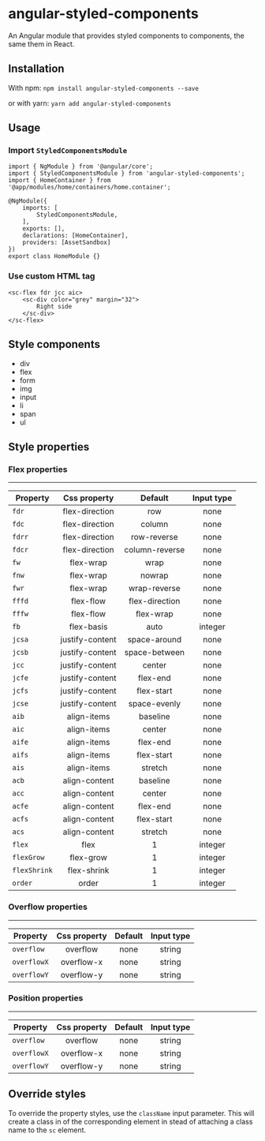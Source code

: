 # angular-styled-components

An Angular module that provides styled components to components, the same them in React.

## Installation

With npm: `npm install angular-styled-components --save`

or with yarn: `yarn add angular-styled-components`

## Usage

### Import `StyledComponentsModule`

```
import { NgModule } from '@angular/core';
import { StyledComponentsModule } from 'angular-styled-components';
import { HomeContainer } from '@app/modules/home/containers/home.container';

@NgModule({
    imports: [
        StyledComponentsModule,
    ],
    exports: [],
    declarations: [HomeContainer],
    providers: [AssetSandbox]
})
export class HomeModule {}
```

### Use custom HTML tag

```
<sc-flex fdr jcc aic>
    <sc-div color="grey" margin="32">
        Right side
    </sc-div>
</sc-flex>
```

## Style components

* div
* flex
* form
* img
* input
* li
* span
* ul

## Style properties

### Flex properties

---

| Property     |  Css property   |    Default     | Input type |
| ------------ | :-------------: | :------------: | :--------: |
| `fdr`        | flex-direction  |      row       |    none    |
| `fdc`        | flex-direction  |     column     |    none    |
| `fdrr`       | flex-direction  |  row-reverse   |    none    |
| `fdcr`       | flex-direction  | column-reverse |    none    |
| `fw`         |    flex-wrap    |      wrap      |    none    |
| `fnw`        |    flex-wrap    |     nowrap     |    none    |
| `fwr`        |    flex-wrap    |  wrap-reverse  |    none    |
| `fffd`       |    flex-flow    | flex-direction |    none    |
| `fffw`       |    flex-flow    |   flex-wrap    |    none    |
| `fb`         |   flex-basis    |      auto      |  integer   |
| `jcsa`       | justify-content |  space-around  |    none    |
| `jcsb`       | justify-content | space-between  |    none    |
| `jcc`        | justify-content |     center     |    none    |
| `jcfe`       | justify-content |    flex-end    |    none    |
| `jcfs`       | justify-content |   flex-start   |    none    |
| `jcse`       | justify-content |  space-evenly  |    none    |
| `aib`        |   align-items   |    baseline    |    none    |
| `aic`        |   align-items   |     center     |    none    |
| `aife`       |   align-items   |    flex-end    |    none    |
| `aifs`       |   align-items   |   flex-start   |    none    |
| `ais`        |   align-items   |    stretch     |    none    |
| `acb`        |  align-content  |    baseline    |    none    |
| `acc`        |  align-content  |     center     |    none    |
| `acfe`       |  align-content  |    flex-end    |    none    |
| `acfs`       |  align-content  |   flex-start   |    none    |
| `acs`        |  align-content  |    stretch     |    none    |
| `flex`       |      flex       |       1        |  integer   |
| `flexGrow`   |    flex-grow    |       1        |  integer   |
| `flexShrink` |   flex-shrink   |       1        |  integer   |
| `order`      |      order      |       1        |  integer   |

### Overflow properties

---

| Property    | Css property | Default | Input type |
| ----------- | :----------: | :-----: | :--------: |
| `overflow`  |   overflow   |  none   |   string   |
| `overflowX` |  overflow-x  |  none   |   string   |
| `overflowY` |  overflow-y  |  none   |   string   |

### Position properties

---

| Property    | Css property | Default | Input type |
| ----------- | :----------: | :-----: | :--------: |
| `overflow`  |   overflow   |  none   |   string   |
| `overflowX` |  overflow-x  |  none   |   string   |
| `overflowY` |  overflow-y  |  none   |   string   |

## Override styles

To override the property styles, use the `className` input parameter. This will create a class in of the corresponding element in stead of attaching a class name to the `sc` element.
